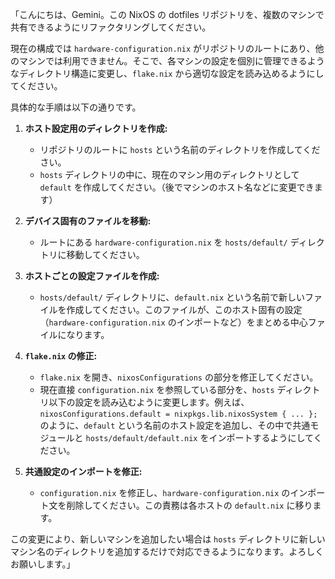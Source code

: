 「こんにちは、Gemini。この NixOS の dotfiles リポジトリを、複数のマシンで共有できるようにリファクタリングしてください。

現在の構成では `hardware-configuration.nix` がリポジトリのルートにあり、他のマシンでは利用できません。そこで、各マシンの設定を個別に管理できるようなディレクトリ構造に変更し、`flake.nix` から適切な設定を読み込めるようにしてください。

具体的な手順は以下の通りです。

1.  **ホスト設定用のディレクトリを作成:**
    *   リポジトリのルートに `hosts` という名前のディレクトリを作成してください。
    *   `hosts` ディレクトリの中に、現在のマシン用のディレクトリとして `default` を作成してください。（後でマシンのホスト名などに変更できます）

2.  **デバイス固有のファイルを移動:**
    *   ルートにある `hardware-configuration.nix` を `hosts/default/` ディレクトリに移動してください。

3.  **ホストごとの設定ファイルを作成:**
    *   `hosts/default/` ディレクトリに、`default.nix` という名前で新しいファイルを作成してください。このファイルが、このホスト固有の設定（`hardware-configuration.nix` のインポートなど）をまとめる中心ファイルになります。

4.  **`flake.nix` の修正:**
    *   `flake.nix` を開き、`nixosConfigurations` の部分を修正してください。
    *   現在直接 `configuration.nix` を参照している部分を、`hosts` ディレクトリ以下の設定を読み込むように変更します。例えば、`nixosConfigurations.default = nixpkgs.lib.nixosSystem { ... };` のように、`default` という名前のホスト設定を追加し、その中で共通モジュールと `hosts/default/default.nix` をインポートするようにしてください。

5.  **共通設定のインポートを修正:**
    *   `configuration.nix` を修正し、`hardware-configuration.nix` のインポート文を削除してください。この責務は各ホストの `default.nix` に移ります。

この変更により、新しいマシンを追加したい場合は `hosts` ディレクトリに新しいマシン名のディレクトリを追加するだけで対応できるようになります。よろしくお願いします。」
  